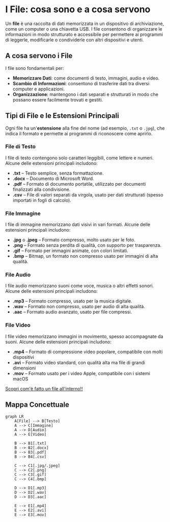 # I File: cosa sono e a cosa servono

Un **file** è una raccolta di dati memorizzata in un dispositivo di archiviazione, come un computer o una chiavetta USB. I file consentono di organizzare le informazioni in modo strutturato e accessibile per permettere ai programmi di leggerle, modificarle o condividerle con altri dispositivi e utenti.

## A cosa servono i File

I file sono fondamentali per:

- **Memorizzare Dati**: come documenti di testo, immagini, audio e video.
- **Scambio di Informazioni**: consentono di trasferire dati tra diversi computer e applicazioni.
- **Organizzazione**: mantengono i dati separati e strutturati in modo che possano essere facilmente trovati e gestiti.

## Tipi di File e le Estensioni Principali

Ogni file ha un'**estensione** alla fine del nome (ad esempio, `.txt` o `.jpg`), che indica il formato e permette ai programmi di riconoscere come aprirlo.

### File di Testo

I file di testo contengono solo caratteri leggibili, come lettere e numeri. Alcune delle estensioni principali includono:

- **.txt** – Testo semplice, senza formattazione.
- **.docx** – Documento di Microsoft Word.
- **.pdf** – Formato di documento portatile, utilizzato per documenti finalizzati alla condivisione.
- **.csv** – File di valori separati da virgola, usato per dati strutturati (spesso importati in fogli di calcolo).

### File Immagine

I file di immagine memorizzano dati visivi in vari formati. Alcune delle estensioni principali includono:

- **.jpg** o **.jpeg** – Formato compresso, molto usato per le foto.
- **.png** – Formato senza perdita di qualità, con supporto per trasparenza.
- **.gif** – Formato per immagini animate, con colori limitati.
- **.bmp** – Bitmap, un formato non compresso usato per immagini di alta qualità.

### File Audio

I file audio memorizzano suoni come voce, musica o altri effetti sonori. Alcune delle estensioni principali includono:

- **.mp3** – Formato compresso, usato per la musica digitale.
- **.wav** – Formato non compresso, usato per audio di alta qualità.
- **.aac** – Formato audio avanzato, usato per file compressi.

### File Video

I file video memorizzano immagini in movimento, spesso accompagnate da suoni. Alcune delle estensioni principali includono:

- **.mp4** – Formato di compressione video popolare, compatibile con molti dispositivi
- **.avi** – Formato video standard, con qualità alta ma file di grandi dimensioni
- **.mov** – Formato usato per i video Apple, compatibile con i sistemi macOS

[Scopri com'è fatto un file all'interno!!](https://hexed.it/)

## Mappa Concettuale

```mermaid
graph LR
    A[File] --> B[Testo]
    A --> C[Immagine]
    A --> D[Audio]
    A --> E[Video]

    B --> B1[.txt]
    B --> B2[.docx]
    B --> B3[.pdf]
    B --> B4[.csv]

    C --> C1[.jpg/.jpeg]
    C --> C2[.png]
    C --> C3[.gif]
    C --> C4[.bmp]

    D --> D1[.mp3]
    D --> D2[.wav]
    D --> D3[.aac]

    E --> E1[.mp4]
    E --> E2[.avi]
    E --> E3[.mov]
```
